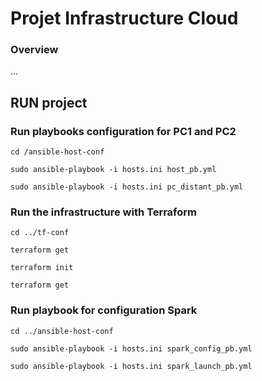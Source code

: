 # Projet Infrastructure Cloud

### Overview

...

## RUN project

### Run playbooks configuration for PC1 and PC2

`cd /ansible-host-conf`

`sudo ansible-playbook -i hosts.ini host_pb.yml`  

`sudo ansible-playbook -i hosts.ini pc_distant_pb.yml`  

### Run the infrastructure with Terraform

`cd ../tf-conf`

`terraform get`

`terraform init`

`terraform get `

### Run playbook for configuration Spark

`cd ../ansible-host-conf`

`sudo ansible-playbook -i hosts.ini spark_config_pb.yml`

`sudo ansible-playbook -i hosts.ini spark_launch_pb.yml`
